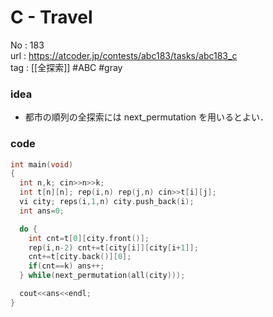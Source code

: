 # C - Travel

No	: 183  
url	: https://atcoder.jp/contests/abc183/tasks/abc183_c  
tag	: [[全探索]]  #ABC #gray

### idea
- 都市の順列の全探索には $\text{next\_permutation}$ を用いるとよい．

### code
```cpp
int	main(void)
{
  int n,k; cin>>n>>k;
  int t[n][n]; rep(i,n) rep(j,n) cin>>t[i][j];
  vi city; reps(i,1,n) city.push_back(i);
  int ans=0;

  do {
    int cnt=t[0][city.front()];
    rep(i,n-2) cnt+=t[city[i]][city[i+1]];
    cnt+=t[city.back()][0];
    if(cnt==k) ans++;
  } while(next_permutation(all(city)));

  cout<<ans<<endl;
}
```